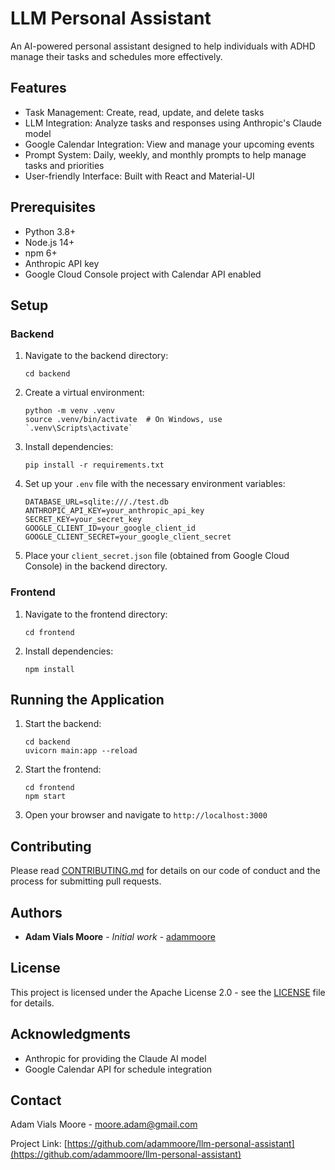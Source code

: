 # LLM Personal Assistant

An AI-powered personal assistant designed to help individuals with ADHD manage their tasks and schedules more effectively.

## Features

- Task Management: Create, read, update, and delete tasks
- LLM Integration: Analyze tasks and responses using Anthropic's Claude model
- Google Calendar Integration: View and manage your upcoming events
- Prompt System: Daily, weekly, and monthly prompts to help manage tasks and priorities
- User-friendly Interface: Built with React and Material-UI

## Prerequisites

- Python 3.8+
- Node.js 14+
- npm 6+
- Anthropic API key
- Google Cloud Console project with Calendar API enabled

## Setup

### Backend

1. Navigate to the backend directory:
   ```
   cd backend
   ```

2. Create a virtual environment:
   ```
   python -m venv .venv
   source .venv/bin/activate  # On Windows, use `.venv\Scripts\activate`
   ```

3. Install dependencies:
   ```
   pip install -r requirements.txt
   ```

4. Set up your `.env` file with the necessary environment variables:
   ```
   DATABASE_URL=sqlite:///./test.db
   ANTHROPIC_API_KEY=your_anthropic_api_key
   SECRET_KEY=your_secret_key
   GOOGLE_CLIENT_ID=your_google_client_id
   GOOGLE_CLIENT_SECRET=your_google_client_secret
   ```

5. Place your `client_secret.json` file (obtained from Google Cloud Console) in the backend directory.

### Frontend

1. Navigate to the frontend directory:
   ```
   cd frontend
   ```

2. Install dependencies:
   ```
   npm install
   ```

## Running the Application

1. Start the backend:
   ```
   cd backend
   uvicorn main:app --reload
   ```

2. Start the frontend:
   ```
   cd frontend
   npm start
   ```

3. Open your browser and navigate to `http://localhost:3000`

## Contributing

Please read [CONTRIBUTING.md](CONTRIBUTING.md) for details on our code of conduct and the process for submitting pull requests.

## Authors

- **Adam Vials Moore** - *Initial work* - [adammoore](https://github.com/adammoore)

## License

This project is licensed under the Apache License 2.0 - see the [LICENSE](LICENSE) file for details.

## Acknowledgments

- Anthropic for providing the Claude AI model
- Google Calendar API for schedule integration

## Contact

Adam Vials Moore - moore.adam@gmail.com

Project Link: [https://github.com/adammoore/llm-personal-assistant](https://github.com/adammoore/llm-personal-assistant)